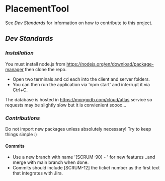 # PlacementTool

See _Dev Standards_ for information on how to contribute to this project.

## _Dev Standards_ 

### _Installation_

You must install node.js from https://nodejs.org/en/download/package-manager then clone the repo. 
 - Open two terminals and cd each into the client and server folders.
 - You can then run the application via 'npm start' and interrupt it via Ctrl+C.

The database is hosted in https://mongodb.com/cloud/atlas service so requests may be slightly slow but it is convienient soooo...

### _Contributions_

Do not import new packages unless absolutely necessary! Try to keep things simple :)

#### Commits

- Use a new branch with name '[SCRUM-90] - <FeatureName>' for new features ..and merge with main branch when done.
- Commits should include [SCRUM-12] the ticket number as the first text that integrates with Jira.
